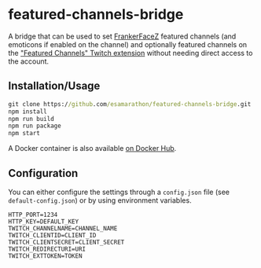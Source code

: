 # featured-channels-bridge

A bridge that can be used to set [FrankerFaceZ](https://www.frankerfacez.com/) featured channels  (and emoticons if enabled on the channel) and optionally featured channels on the ["Featured Channels" Twitch extension](https://www.twitch.tv/ext/3zorofke3r7bu8pd0mb7s86qtfrgzj) without needing direct access to the account.

## Installation/Usage

```cmd
git clone https://github.com/esamarathon/featured-channels-bridge.git
npm install
npm run build
npm run package
npm start
```

A Docker container is also available [on Docker Hub](https://hub.docker.com/r/esamarathon/featured-channels-bridge).

## Configuration

You can either configure the settings through a `config.json` file (see `default-config.json`) or by using environment variables.

```
HTTP_PORT=1234
HTTP_KEY=DEFAULT_KEY
TWITCH_CHANNELNAME=CHANNEL_NAME
TWITCH_CLIENTID=CLIENT_ID
TWITCH_CLIENTSECRET=CLIENT_SECRET
TWITCH_REDIRECTURI=URI
TWITCH_EXTTOKEN=TOKEN
```
